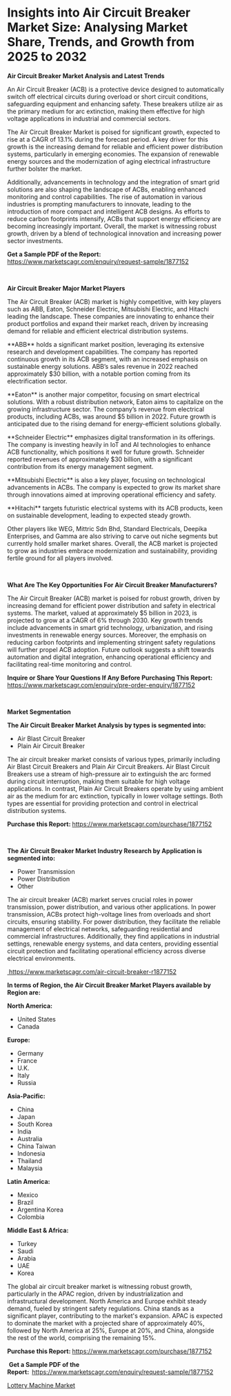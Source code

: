 <p><h1>Insights into Air Circuit Breaker Market Size: Analysing Market Share, Trends, and Growth from 2025 to 2032</h1></p><p><strong>Air Circuit Breaker Market Analysis and Latest Trends</strong></p>
<p><p>An Air Circuit Breaker (ACB) is a protective device designed to automatically switch off electrical circuits during overload or short circuit conditions, safeguarding equipment and enhancing safety. These breakers utilize air as the primary medium for arc extinction, making them effective for high voltage applications in industrial and commercial sectors. </p><p>The Air Circuit Breaker Market is poised for significant growth, expected to rise at a CAGR of 13.1% during the forecast period. A key driver for this growth is the increasing demand for reliable and efficient power distribution systems, particularly in emerging economies. The expansion of renewable energy sources and the modernization of aging electrical infrastructure further bolster the market. </p><p>Additionally, advancements in technology and the integration of smart grid solutions are also shaping the landscape of ACBs, enabling enhanced monitoring and control capabilities. The rise of automation in various industries is prompting manufacturers to innovate, leading to the introduction of more compact and intelligent ACB designs. As efforts to reduce carbon footprints intensify, ACBs that support energy efficiency are becoming increasingly important. Overall, the market is witnessing robust growth, driven by a blend of technological innovation and increasing power sector investments.</p></p>
<p><strong>Get a Sample PDF of the Report:&nbsp;</strong> <a href="https://www.marketscagr.com/enquiry/request-sample/1877152?utm_campaign=1848&utm_medium=2&utm_source=Github&utm_content=ia&utm_term=06032025&utm_id=air-circuit-breaker">https://www.marketscagr.com/enquiry/request-sample/1877152</a></p>
<p>&nbsp;</p>
<p><strong>Air Circuit Breaker Major Market Players</strong></p>
<p><p>The Air Circuit Breaker (ACB) market is highly competitive, with key players such as ABB, Eaton, Schneider Electric, Mitsubishi Electric, and Hitachi leading the landscape. These companies are innovating to enhance their product portfolios and expand their market reach, driven by increasing demand for reliable and efficient electrical distribution systems.</p><p>**ABB** holds a significant market position, leveraging its extensive research and development capabilities. The company has reported continuous growth in its ACB segment, with an increased emphasis on sustainable energy solutions. ABB’s sales revenue in 2022 reached approximately $30 billion, with a notable portion coming from its electrification sector.</p><p>**Eaton** is another major competitor, focusing on smart electrical solutions. With a robust distribution network, Eaton aims to capitalize on the growing infrastructure sector. The company’s revenue from electrical products, including ACBs, was around $5 billion in 2022. Future growth is anticipated due to the rising demand for energy-efficient solutions globally.</p><p>**Schneider Electric** emphasizes digital transformation in its offerings. The company is investing heavily in IoT and AI technologies to enhance ACB functionality, which positions it well for future growth. Schneider reported revenues of approximately $30 billion, with a significant contribution from its energy management segment.</p><p>**Mitsubishi Electric** is also a key player, focusing on technological advancements in ACBs. The company is expected to grow its market share through innovations aimed at improving operational efficiency and safety.</p><p>**Hitachi** targets futuristic electrical systems with its ACB products, keen on sustainable development, leading to expected steady growth.</p><p>Other players like WEG, Mittric Sdn Bhd, Standard Electricals, Deepika Enterprises, and Gamma are also striving to carve out niche segments but currently hold smaller market shares. Overall, the ACB market is projected to grow as industries embrace modernization and sustainability, providing fertile ground for all players involved.</p></p>
<p>&nbsp;</p>
<p><strong>What Are The Key Opportunities For Air Circuit Breaker Manufacturers?</strong></p>
<p><p>The Air Circuit Breaker (ACB) market is poised for robust growth, driven by increasing demand for efficient power distribution and safety in electrical systems. The market, valued at approximately $5 billion in 2023, is projected to grow at a CAGR of 6% through 2030. Key growth trends include advancements in smart grid technology, urbanization, and rising investments in renewable energy sources. Moreover, the emphasis on reducing carbon footprints and implementing stringent safety regulations will further propel ACB adoption. Future outlook suggests a shift towards automation and digital integration, enhancing operational efficiency and facilitating real-time monitoring and control.</p></p>
<p><strong>Inquire or Share Your Questions If Any Before Purchasing This Report:</strong> <a href="https://www.marketscagr.com/enquiry/pre-order-enquiry/1877152?utm_campaign=1848&utm_medium=2&utm_source=Github&utm_content=ia&utm_term=06032025&utm_id=air-circuit-breaker">https://www.marketscagr.com/enquiry/pre-order-enquiry/1877152</a></p>
<p>&nbsp;</p>
<p><strong>Market Segmentation</strong></p>
<p><strong>The Air Circuit Breaker Market Analysis by types is segmented into:</strong></p>
<p><ul><li>Air Blast Circuit Breaker</li><li>Plain Air Circuit Breaker</li></ul></p>
<p><p>The air circuit breaker market consists of various types, primarily including Air Blast Circuit Breakers and Plain Air Circuit Breakers. Air Blast Circuit Breakers use a stream of high-pressure air to extinguish the arc formed during circuit interruption, making them suitable for high voltage applications. In contrast, Plain Air Circuit Breakers operate by using ambient air as the medium for arc extinction, typically in lower voltage settings. Both types are essential for providing protection and control in electrical distribution systems.</p></p>
<p><strong>Purchase this Report:&nbsp;</strong><a href="https://www.marketscagr.com/purchase/1877152?utm_campaign=1848&utm_medium=2&utm_source=Github&utm_content=ia&utm_term=06032025&utm_id=air-circuit-breaker">https://www.marketscagr.com/purchase/1877152</a></p>
<p>&nbsp;</p>
<p><strong>The Air Circuit Breaker Market Industry Research by Application is segmented into:</strong></p>
<p><ul><li>Power Transmission</li><li>Power Distribution</li><li>Other</li></ul></p>
<p><p>The air circuit breaker (ACB) market serves crucial roles in power transmission, power distribution, and various other applications. In power transmission, ACBs protect high-voltage lines from overloads and short circuits, ensuring stability. For power distribution, they facilitate the reliable management of electrical networks, safeguarding residential and commercial infrastructures. Additionally, they find applications in industrial settings, renewable energy systems, and data centers, providing essential circuit protection and facilitating operational efficiency across diverse electrical environments.</p></p>
<p><a href="https://www.marketscagr.com/air-circuit-breaker-r1877152?utm_campaign=1848&utm_medium=2&utm_source=Github&utm_content=ia&utm_term=06032025&utm_id=air-circuit-breaker">&nbsp;https://www.marketscagr.com/air-circuit-breaker-r1877152</a></p>
<p><strong>In terms of Region, the Air Circuit Breaker Market Players available by Region are:</strong></p>
<p>
    <p> <strong> North America: </strong>
        <ul>
            <li>United States</li>
            <li>Canada</li>
        </ul>
        </p> 
    <p> <strong> Europe: </strong>
        <ul>
            <li>Germany</li>
            <li>France</li>
            <li>U.K.</li>
            <li>Italy</li>
            <li>Russia</li>
        </ul>
        </p> 
    <p> <strong> Asia-Pacific: </strong>
        <ul>
            <li>China</li>
            <li>Japan</li>
            <li>South Korea</li>
            <li>India</li>
            <li>Australia</li>
            <li>China Taiwan</li>
            <li>Indonesia</li>
            <li>Thailand</li>
            <li>Malaysia</li>
        </ul>
        </p> 
    <p> <strong> Latin America: </strong>
        <ul>
            <li>Mexico</li>
            <li>Brazil</li>
            <li>Argentina Korea</li>
            <li>Colombia</li>
        </ul>
        </p> 
    <p> <strong> Middle East & Africa: </strong>
        <ul>
            <li>Turkey</li>
            <li>Saudi</li>
            <li>Arabia</li>
            <li>UAE</li>
            <li>Korea</li>
        </ul>
    </p>
    </p>
<p><p>The global air circuit breaker market is witnessing robust growth, particularly in the APAC region, driven by industrialization and infrastructural development. North America and Europe exhibit steady demand, fueled by stringent safety regulations. China stands as a significant player, contributing to the market's expansion. APAC is expected to dominate the market with a projected share of approximately 40%, followed by North America at 25%, Europe at 20%, and China, alongside the rest of the world, comprising the remaining 15%.</p></p>
<p><strong>Purchase this Report: </strong><a href="https://www.marketscagr.com/purchase/1877152?utm_campaign=1848&utm_medium=2&utm_source=Github&utm_content=ia&utm_term=06032025&utm_id=air-circuit-breaker">https://www.marketscagr.com/purchase/1877152</a></p>
<p>&nbsp;<strong>Get a Sample PDF of the Report:&nbsp;&nbsp;</strong><a href="https://www.marketscagr.com/enquiry/request-sample/1877152?utm_campaign=1848&utm_medium=2&utm_source=Github&utm_content=ia&utm_term=06032025&utm_id=air-circuit-breaker">https://www.marketscagr.com/enquiry/request-sample/1877152</a></p>
<p><strong></strong></p>
<p><p><a href="https://github.com/WillieWoodard/Market-Research-Report-List-7/blob/main/lottery-machine-market.md?utm_campaign=1848&utm_medium=2&utm_source=Github&utm_content=ia&utm_term=06032025&utm_id=air-circuit-breaker">Lottery Machine Market</a></p></p>